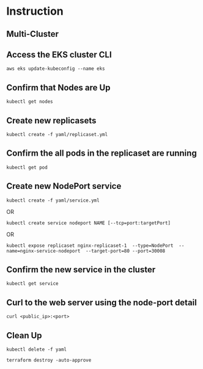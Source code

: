 # Instruction

## Multi-Cluster

## Access the EKS cluster CLI

`aws eks update-kubeconfig --name eks`

## Confirm that Nodes are Up

`kubectl get nodes`

## Create new replicasets

`kubectl create -f yaml/replicaset.yml`

## Confirm the all pods in the replicaset are running

`kubectl get pod`

## Create new NodePort service

`kubectl create -f yaml/service.yml`

OR

`kubectl create service nodeport NAME [--tcp=port:targetPort]`

OR

`kubectl expose replicaset nginx-replicaset-1  --type=NodePort  --name=nginx-service-nodeport  --target-port=80 --port=30008`

## Confirm the new service in the cluster

`kubectl get service`

## Curl to the web server using the node-port detail

`curl <public_ip>:<port>`

## Clean Up

`kubectl delete -f yaml`

`terraform destroy -auto-approve`
